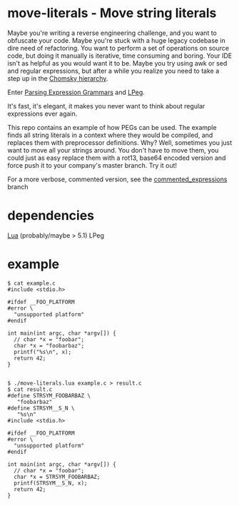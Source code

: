 # move-literals - Move string literals

Maybe you're writing a reverse engineering challenge, and you want to obfuscate your code. Maybe you're stuck with a huge legacy codebase in dire need of refactoring. You want to perform a set of operations on source code, but doing it manually is iterative, time consuming and boring. Your IDE isn't as helpful as you would want it to be. Maybe you try using awk or sed and regular expressions, but after a while you realize you need to take a step up in the [Chomsky hierarchy](https://en.wikipedia.org/wiki/Chomsky_hierarchy).

Enter [Parsing Expression Grammars](https://en.wikipedia.org/wiki/Parsing_expression_grammar) and [LPeg](http://www.inf.puc-rio.br/~roberto/lpeg/).

It's fast, it's elegant, it makes you never want to think about regular expressions ever again.

This repo contains an example of how PEGs can be used. The example finds all string literals in a context where they would be compiled, and replaces them with preprocessor definitions. Why? Well, sometimes you just want to move all your strings around. You don't have to move them, you could just as easy replace them with a rot13, base64 encoded version and force push it to your company's master branch. Try it out!

For a more verbose, commented version, see the [commented_expressions](https://github.com/sebcat/move-literals/tree/commented_expressions) branch

# dependencies

[Lua](http://lua.org/) (probably/maybe > 5.1)
LPeg

# example

````
$ cat example.c
#include <stdio.h>

#ifdef __FOO_PLATFORM
#error \
  "unsupported platform"
#endif

int main(int argc, char *argv[]) {
  // char *x = "foobar";
  char *x = "foobarbaz";
  printf("%s\n", x);
  return 42;
}


$ ./move-literals.lua example.c > result.c
$ cat result.c
#define STRSYM_FOOBARBAZ \
   "foobarbaz"
#define STRSYM__S_N \
   "%s\n"
#include <stdio.h>

#ifdef __FOO_PLATFORM
#error \
  "unsupported platform"
#endif

int main(int argc, char *argv[]) {
  // char *x = "foobar";
  char *x = STRSYM_FOOBARBAZ;
  printf(STRSYM__S_N, x);
  return 42;
}
````


